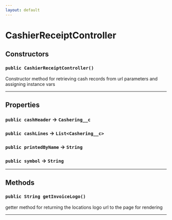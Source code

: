 ```yaml
---
layout: default
---
```

# CashierReceiptController
## Constructors
### `public CashierReceiptController()`

Constructor method for retrieving cash records from url parameters and assigning instance vars

---
## Properties

### `public cashHeader` → `Cashering__c`


### `public cashLines` → `List<Cashering__c>`


### `public printedByName` → `String`


### `public symbol` → `String`


---
## Methods
### `public String getInvoiceLogo()`

getter method for returning the locations logo url to the page for rendering

---
